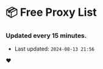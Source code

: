 # :package: Free Proxy List
### Updated every 15 minutes.

- Last updated: `2024-08-13 21:56`

:heart:
